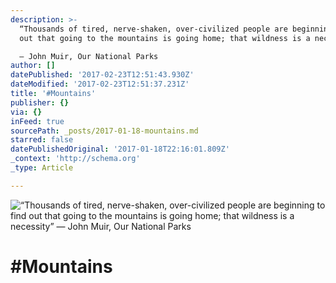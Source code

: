 ```yaml
---
description: >-
  “Thousands of tired, nerve-shaken, over-civilized people are beginning to find
  out that going to the mountains is going home; that wildness is a necessity” 

  ― John Muir, Our National Parks
author: []
datePublished: '2017-02-23T12:51:43.930Z'
dateModified: '2017-02-23T12:51:37.231Z'
title: '#Mountains'
publisher: {}
via: {}
inFeed: true
sourcePath: _posts/2017-01-18-mountains.md
starred: false
datePublishedOriginal: '2017-01-18T22:16:01.809Z'
_context: 'http://schema.org'
_type: Article

---
```

![“Thousands of tired, nerve-shaken, over-civilized people are beginning to find out that going to the mountains is going home; that wildness is a necessity” 
― John Muir, Our National Parks](https://the-grid-user-content.s3-us-west-2.amazonaws.com/6b89e27b-5b3a-43dc-be53-ab4893a95491.jpg)

# \#Mountains